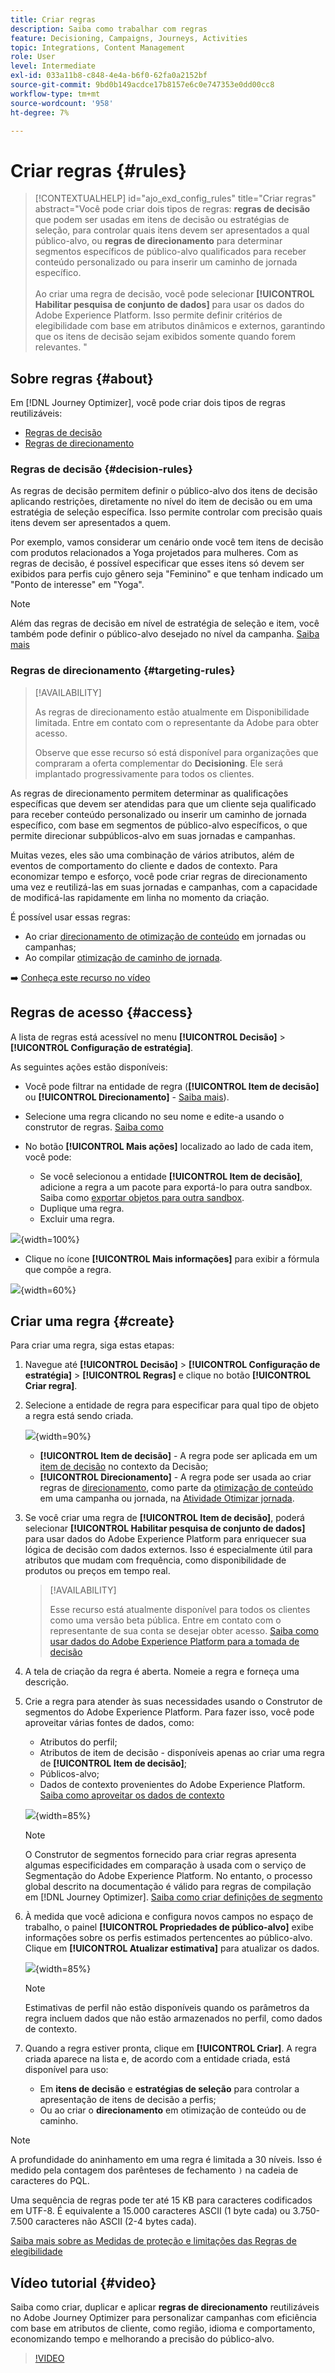 ```yaml
---
title: Criar regras
description: Saiba como trabalhar com regras
feature: Decisioning, Campaigns, Journeys, Activities
topic: Integrations, Content Management
role: User
level: Intermediate
exl-id: 033a11b8-c848-4e4a-b6f0-62fa0a2152bf
source-git-commit: 9bd0b149acdce17b8157e6c0e747353e0dd00cc8
workflow-type: tm+mt
source-wordcount: '958'
ht-degree: 7%

---
```


# Criar regras {#rules}

>[!CONTEXTUALHELP]
>id="ajo_exd_config_rules"
>title="Criar regras"
>abstract="Você pode criar dois tipos de regras: **regras de decisão** que podem ser usadas em itens de decisão ou estratégias de seleção, para controlar quais itens devem ser apresentados a qual público-alvo, ou **regras de direcionamento** para determinar segmentos específicos de público-alvo qualificados para receber conteúdo personalizado ou para inserir um caminho de jornada específico.<br/><br/>Ao criar uma regra de decisão, você pode selecionar **[!UICONTROL Habilitar pesquisa de conjunto de dados]** para usar os dados do Adobe Experience Platform. Isso permite definir critérios de elegibilidade com base em atributos dinâmicos e externos, garantindo que os itens de decisão sejam exibidos somente quando forem relevantes. "

## Sobre regras {#about}

Em [!DNL Journey Optimizer], você pode criar dois tipos de regras reutilizáveis:

* [Regras de decisão](#decision-rules)
* [Regras de direcionamento](#targeting-rules)

### Regras de decisão {#decision-rules}

As regras de decisão permitem definir o público-alvo dos itens de decisão aplicando restrições, diretamente no nível do item de decisão ou em uma estratégia de seleção específica. Isso permite controlar com precisão quais itens devem ser apresentados a quem.

Por exemplo, vamos considerar um cenário onde você tem itens de decisão com produtos relacionados a Yoga projetados para mulheres. Com as regras de decisão, é possível especificar que esses itens só devem ser exibidos para perfis cujo gênero seja &quot;Feminino&quot; e que tenham indicado um &quot;Ponto de interesse&quot; em &quot;Yoga&quot;.

>[!NOTE]
>
>Além das regras de decisão em nível de estratégia de seleção e item, você também pode definir o público-alvo desejado no nível da campanha. [Saiba mais](../campaigns/create-campaign.md#audience)

### Regras de direcionamento {#targeting-rules}

>[!AVAILABILITY]
>
>As regras de direcionamento estão atualmente em Disponibilidade limitada. Entre em contato com o representante da Adobe para obter acesso.
>
>Observe que esse recurso só está disponível para organizações que compraram a oferta complementar do **Decisioning**. Ele será implantado progressivamente para todos os clientes.

As regras de direcionamento permitem determinar as qualificações específicas que devem ser atendidas para que um cliente seja qualificado para receber conteúdo personalizado ou inserir um caminho de jornada específico, com base em segmentos de público-alvo específicos, o que permite direcionar subpúblicos-alvo em suas jornadas e campanhas.

Muitas vezes, eles são uma combinação de vários atributos, além de eventos de comportamento do cliente e dados de contexto. Para economizar tempo e esforço, você pode criar regras de direcionamento uma vez e reutilizá-las em suas jornadas e campanhas, com a capacidade de modificá-las rapidamente em linha no momento da criação.

É possível usar essas regras:

* Ao criar [direcionamento de otimização de conteúdo](../campaigns/campaigns-message-optimization.md#targeting) em jornadas ou campanhas;
* Ao compilar [otimização de caminho de jornada](../building-journeys/optimize.md#targeting).

➡️ [Conheça este recurso no vídeo](#video)

## Regras de acesso {#access}

A lista de regras está acessível no menu **[!UICONTROL Decisão]** > **[!UICONTROL Configuração de estratégia]**.

As seguintes ações estão disponíveis:

* Você pode filtrar na entidade de regra (**[!UICONTROL Item de decisão]** ou **[!UICONTROL Direcionamento]** - [Saiba mais](#about)).

* Selecione uma regra clicando no seu nome e edite-a usando o construtor de regras. [Saiba como](#create)

* No botão **[!UICONTROL Mais ações]** localizado ao lado de cada item, você pode:

   * Se você selecionou a entidade **[!UICONTROL Item de decisão]**, adicione a regra a um pacote para exportá-lo para outra sandbox. Saiba como [exportar objetos para outra sandbox](../configuration/copy-objects-to-sandbox.md).
   * Duplique uma regra.
   * Excluir uma regra.

![](assets/rules-list.png){width=100%}

* Clique no ícone **[!UICONTROL Mais informações]** para exibir a fórmula que compõe a regra.

![](assets/rule-formula.png){width=60%}

## Criar uma regra {#create}

Para criar uma regra, siga estas etapas:

1. Navegue até **[!UICONTROL Decisão]** > **[!UICONTROL Configuração de estratégia]** > **[!UICONTROL Regras]** e clique no botão **[!UICONTROL Criar regra]**.

1. Selecione a entidade de regra para especificar para qual tipo de objeto a regra está sendo criada.

   ![](assets/rules-select-entity.png){width=90%}

   * **[!UICONTROL Item de decisão]** - A regra pode ser aplicada em um [item de decisão](#decision-rules) no contexto da Decisão;
   * **[!UICONTROL Direcionamento]** - A regra pode ser usada ao criar regras de [direcionamento](#targeting-rules), como parte da [otimização de conteúdo](../campaigns/campaigns-message-optimization.md#targeting) em uma campanha ou jornada, na [Atividade Otimizar jornada](../building-journeys/optimize.md#targeting).

1. Se você criar uma regra de **[!UICONTROL Item de decisão]**, poderá selecionar **[!UICONTROL Habilitar pesquisa de conjunto de dados]** para usar dados do Adobe Experience Platform para enriquecer sua lógica de decisão com dados externos. Isso é especialmente útil para atributos que mudam com frequência, como disponibilidade de produtos ou preços em tempo real.

   >[!AVAILABILITY]
   >
   >Esse recurso está atualmente disponível para todos os clientes como uma versão beta pública. Entre em contato com o representante de sua conta se desejar obter acesso. [Saiba como usar dados do Adobe Experience Platform para a tomada de decisão](../experience-decisioning/aep-data-exd.md)

1. A tela de criação da regra é aberta. Nomeie a regra e forneça uma descrição.

1. Crie a regra para atender às suas necessidades usando o Construtor de segmentos do Adobe Experience Platform. Para fazer isso, você pode aproveitar várias fontes de dados, como:
   * Atributos do perfil;
   * Atributos de item de decisão - disponíveis apenas ao criar uma regra de **[!UICONTROL Item de decisão]**;
   * Públicos-alvo;
   * Dados de contexto provenientes do Adobe Experience Platform. [Saiba como aproveitar os dados de contexto](context-data.md)

   ![](assets/decision-rules-build.png){width=85%}

   >[!NOTE]
   >
   >O Construtor de segmentos fornecido para criar regras apresenta algumas especificidades em comparação à usada com o serviço de Segmentação do Adobe Experience Platform. No entanto, o processo global descrito na documentação é válido para regras de compilação em [!DNL Journey Optimizer]. [Saiba como criar definições de segmento](../audience/creating-a-segment-definition.md)

1. À medida que você adiciona e configura novos campos no espaço de trabalho, o painel **[!UICONTROL Propriedades de público-alvo]** exibe informações sobre os perfis estimados pertencentes ao público-alvo. Clique em **[!UICONTROL Atualizar estimativa]** para atualizar os dados.

   ![](assets/decision-rule-audience-properties.png){width=85%}

   >[!NOTE]
   >
   >Estimativas de perfil não estão disponíveis quando os parâmetros da regra incluem dados que não estão armazenados no perfil, como dados de contexto.

1. Quando a regra estiver pronta, clique em **[!UICONTROL Criar]**. A regra criada aparece na lista e, de acordo com a entidade criada, está disponível para uso:

   * Em **itens de decisão** e **estratégias de seleção** para controlar a apresentação de itens de decisão a perfis;
   * Ou ao criar o **direcionamento** em otimização de conteúdo ou de caminho.

>[!NOTE]
>
>A profundidade do aninhamento em uma regra é limitada a 30 níveis. Isso é medido pela contagem dos parênteses de fechamento `)` na cadeia de caracteres do PQL.
>
>Uma sequência de regras pode ter até 15 KB para caracteres codificados em UTF-8. É equivalente a 15.000 caracteres ASCII (1 byte cada) ou 3.750-7.500 caracteres não ASCII (2-4 bytes cada).
>
>[Saiba mais sobre as Medidas de proteção e limitações das Regras de elegibilidade](decisioning-guardrails.md#eligibility-rules)

## Vídeo tutorial {#video}

Saiba como criar, duplicar e aplicar **regras de direcionamento** reutilizáveis no Adobe Journey Optimizer para personalizar campanhas com eficiência com base em atributos de cliente, como região, idioma e comportamento, economizando tempo e melhorando a precisão do público-alvo.

>[!VIDEO](https://video.tv.adobe.com/v/3476127/?quality=12)
